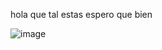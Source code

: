 hola que tal estas 
espero que bien 


![image](https://github.com/user-attachments/assets/51da6253-6602-4fcf-bc8d-e5573d15e554)
